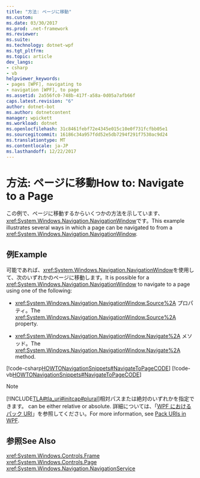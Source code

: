 ```yaml
---
title: "方法: ページに移動"
ms.custom: 
ms.date: 03/30/2017
ms.prod: .net-framework
ms.reviewer: 
ms.suite: 
ms.technology: dotnet-wpf
ms.tgt_pltfrm: 
ms.topic: article
dev_langs:
- csharp
- vb
helpviewer_keywords:
- pages [WPF], navigating to
- navigation [WPF], to page
ms.assetid: 2a556fc0-748b-417f-a58a-0d05a7afb66f
caps.latest.revision: "6"
author: dotnet-bot
ms.author: dotnetcontent
manager: wpickett
ms.workload: dotnet
ms.openlocfilehash: 31c8461febf72e4345e015c10e0f731fcfbb05e1
ms.sourcegitcommit: 16186c34a957fdd52e5db7294f291f7530ac9d24
ms.translationtype: MT
ms.contentlocale: ja-JP
ms.lasthandoff: 12/22/2017
---
```

# <a name="how-to-navigate-to-a-page"></a><span data-ttu-id="af7ad-102">方法: ページに移動</span><span class="sxs-lookup"><span data-stu-id="af7ad-102">How to: Navigate to a Page</span></span>
<span data-ttu-id="af7ad-103">この例で、ページに移動するからいくつかの方法を示しています、<xref:System.Windows.Navigation.NavigationWindow>です。</span><span class="sxs-lookup"><span data-stu-id="af7ad-103">This example illustrates several ways in which a page can be navigated to from a <xref:System.Windows.Navigation.NavigationWindow>.</span></span>  
  
## <a name="example"></a><span data-ttu-id="af7ad-104">例</span><span class="sxs-lookup"><span data-stu-id="af7ad-104">Example</span></span>  
 <span data-ttu-id="af7ad-105">可能であれば、<xref:System.Windows.Navigation.NavigationWindow>を使用して、次のいずれかのページに移動します。</span><span class="sxs-lookup"><span data-stu-id="af7ad-105">It is possible for a <xref:System.Windows.Navigation.NavigationWindow> to navigate to a page using one of the following:</span></span>  
  
-   <span data-ttu-id="af7ad-106"><xref:System.Windows.Navigation.NavigationWindow.Source%2A> プロパティ。</span><span class="sxs-lookup"><span data-stu-id="af7ad-106">The <xref:System.Windows.Navigation.NavigationWindow.Source%2A> property.</span></span>  
  
-   <span data-ttu-id="af7ad-107"><xref:System.Windows.Navigation.NavigationWindow.Navigate%2A> メソッド。</span><span class="sxs-lookup"><span data-stu-id="af7ad-107">The <xref:System.Windows.Navigation.NavigationWindow.Navigate%2A> method.</span></span>  
  
 [!code-csharp[HOWTONavigationSnippets#NavigateToPageCODE](../../../../samples/snippets/csharp/VS_Snippets_Wpf/HOWTONavigationSnippets/CSharp/MainWindow.xaml.cs#navigatetopagecode)]
 [!code-vb[HOWTONavigationSnippets#NavigateToPageCODE](../../../../samples/snippets/visualbasic/VS_Snippets_Wpf/HOWTONavigationSnippets/visualbasic/mainwindow.xaml.vb#navigatetopagecode)]  
  
> [!NOTE]
>  [!INCLUDE[TLA#tla_uri#initcap#plural](../../../../includes/tlasharptla-urisharpinitcapsharpplural-md.md)]<span data-ttu-id="af7ad-108">相対パスまたは絶対のいずれかを指定できます。</span><span class="sxs-lookup"><span data-stu-id="af7ad-108"> can be either relative or absolute.</span></span> <span data-ttu-id="af7ad-109">詳細については、「[WPF におけるパック URI](../../../../docs/framework/wpf/app-development/pack-uris-in-wpf.md)」を参照してください。</span><span class="sxs-lookup"><span data-stu-id="af7ad-109">For more information, see [Pack URIs in WPF](../../../../docs/framework/wpf/app-development/pack-uris-in-wpf.md).</span></span>  
  
## <a name="see-also"></a><span data-ttu-id="af7ad-110">参照</span><span class="sxs-lookup"><span data-stu-id="af7ad-110">See Also</span></span>  
 <xref:System.Windows.Controls.Frame>  
 <xref:System.Windows.Controls.Page>  
 <xref:System.Windows.Navigation.NavigationService>
